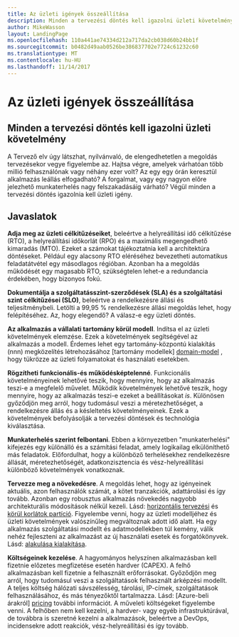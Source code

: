 ```yaml
---
title: Az üzleti igények összeállítása
description: Minden a tervezési döntés kell igazolni üzleti követelmény
author: MikeWasson
layout: LandingPage
ms.openlocfilehash: 110a441ae74334d212a717da2cb038d60b24bb1f
ms.sourcegitcommit: b0482d49aab0526be386837702e7724c61232c60
ms.translationtype: MT
ms.contentlocale: hu-HU
ms.lasthandoff: 11/14/2017
---
```

# <a name="build-for-the-needs-of-the-business"></a>Az üzleti igények összeállítása

## <a name="every-design-decision-must-be-justified-by-a-business-requirement"></a>Minden a tervezési döntés kell igazolni üzleti követelmény

A Tervező elv úgy látszhat, nyilvánvaló, de elengedhetetlen a megoldás tervezésekor vegye figyelembe az. Hajtsa végre, amelyek várhatóan több millió felhasználónak vagy néhány ezer volt? Az egy egy órán keresztül alkalmazás leállás elfogadható? A forgalmat, vagy egy nagyon előre jelezhető munkaterhelés nagy felszakadásáig várható? Végül minden a tervezési döntés igazolnia kell üzleti igény. 

## <a name="recommendations"></a>Javaslatok

**Adja meg az üzleti célkitűzéseiket**, beleértve a helyreállítási idő célkitűzése (RTO), a helyreállítási időkorlát (RPO) és a maximális megengedhető kimaradás (MTO). Ezeket a számokat tájékoztatnia kell a architektúra döntéseket. Például egy alacsony RTO eléréséhez bevezetheti automatikus feladatátvétel egy másodlagos régióban. Azonban ha a megoldás működését egy magasabb RTO, szükségtelen lehet-e a redundancia érdekében, hogy bizonyos fokú.

**Dokumentálja a szolgáltatásszint-szerződések (SLA) és a szolgáltatási szint célkitűzései (SLO)**, beleértve a rendelkezésre állási és teljesítménybeli. Letölti a 99,95 % rendelkezésre állási megoldás lehet, hogy felépítéséhez. Az, hogy elegendő? A válasz-e egy üzleti döntés. 

**Az alkalmazás a vállalati tartomány körül modell**. Indítsa el az üzleti követelmények elemzése. Ezek a követelmények segítségével az alkalmazás a modell. Érdemes lehet egy tartomány-központú kialakítás (nnn) megközelítés létrehozásához [tartomány modellek] [ domain-model] , hogy tükrözze az üzleti folyamatokat és használati esetekben. 

**Rögzítheti funkcionális-és működésképtelenné**. Funkcionális követelményeinek lehetővé teszik, hogy mennyire, hogy az alkalmazás teszi-e a megfelelő művelet. Működik követelmények lehetővé teszik, hogy mennyire, hogy az alkalmazás teszi-e ezeket a beállításokat *is*. Különösen győződjön meg arról, hogy tudomásul veszi a méretezhetőséget, a rendelkezésre állás és a késleltetés követelményeinek. Ezek a követelmények befolyásolják a tervezési döntések és technológia kiválasztása.

**Munkaterhelés szerint felbontani**. Ebben a környezetben "munkaterhelési" kifejezés egy különálló és a számítási feladat, amely logikailag elkülöníthető más feladatok. Előfordulhat, hogy a különböző terhelésekhez rendelkezésre állását, méretezhetőségét, adatkonzisztencia és vész-helyreállítási különböző követelmények vonatkoznak. 

**Tervezze meg a növekedésre**. A megoldás lehet, hogy az igényeinek aktuális, azon felhasználók számát, a kötet tranzakciók, adattárolási és így tovább. Azonban egy robusztus alkalmazás növekedés nagyobb architekturális módosítások nélkül kezeli. Lásd: [horizontális tervezési](scale-out.md) és [körül korlátok partíció](partition.md). Figyelembe venni, hogy az üzleti modelljéhez és üzleti követelmények valószínűleg megváltoznak adott idő alatt. Ha egy alkalmazás szolgáltatási modellt és adatmodellekben túl kemény, válik nehéz fejleszteni az alkalmazást az új használati esetek és forgatókönyvek. Lásd: [alakulása kialakítása](design-for-evolution.md).

**Költségeinek kezelése**. A hagyományos helyszínen alkalmazásban kell fizetnie előzetes megfizetése esetén hardver (CAPEX). A felhő alkalmazásban kell fizetnie a felhasznált erőforrásokat. Győződjön meg arról, hogy tudomásul veszi a szolgáltatások felhasznált árképzési modellt. A teljes költség hálózati sávszélesség, tárolási, IP-címek, szolgáltatások felhasználásához, és más tényezőktől tartalmazza. Lásd: [Azure-beli árakról] [ pricing] további információt. A műveleti költségeket figyelembe venni. A felhőben nem kell kezelni, a hardver- vagy egyéb infrastruktúrával, de továbbra is szeretné kezelni a alkalmazások, beleértve a DevOps, incidensekre adott reakciók, vész-helyreállítási és így tovább. 

[domain-model]: https://martinfowler.com/eaaCatalog/domainModel.html
[pricing]: https://azure.microsoft.com/pricing/
